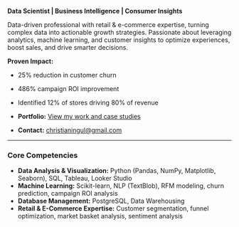 **Data Scientist | Business Intelligence | Consumer Insights**

Data-driven professional with retail & e-commerce expertise, turning complex data into actionable growth strategies. Passionate about leveraging analytics, machine learning, and customer insights to optimize experiences, boost sales, and drive smarter decisions.

**Proven Impact:**
- 25% reduction in customer churn
- 486% campaign ROI improvement
- Identified 12% of stores driving 80% of revenue

- **Portfolio:** [View my work and case studies](https://datascienceportfol.io/cingul)
- **Contact:** [christianingul@gmail.com](mailto:christianingul@gmail.com)

---

### Core Competencies

- **Data Analysis & Visualization:** Python (Pandas, NumPy, Matplotlib, Seaborn), SQL, Tableau, Looker Studio
- **Machine Learning:** Scikit-learn, NLP (TextBlob), RFM modeling, churn prediction, campaign ROI analysis
- **Database Management:** PostgreSQL, Data Warehousing
- **Retail & E-Commerce Expertise:** Customer segmentation, funnel optimization, market basket analysis, sentiment analysis
